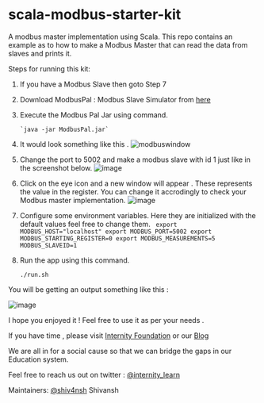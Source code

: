 # scala-modbus-starter-kit
A modbus master implementation using Scala. 
This repo contains an example as to how to make a Modbus Master 
that can read the data from slaves and prints it. 

Steps for running this kit:

1. If you have a Modbus Slave then goto Step 7

2. Download ModbusPal : Modbus Slave Simulator from [here](https://sourceforge.net/projects/modbuspal/)

3. Execute the Modbus Pal Jar using command.
       
       `java -jar ModbusPal.jar`
       
4. It would look something like this .
![modbuswindow](https://user-images.githubusercontent.com/12807854/34904995-4585146e-f876-11e7-8cd9-2d033391efc0.png)

5. Change the port to 5002 and make a modbus slave with id 1 just like
in the screenshot below.
![image](https://user-images.githubusercontent.com/12807854/34905011-844e9170-f876-11e7-8aa7-fe0323f28181.png)

6. Click on the eye icon and a new window will appear . 
These represents the value in the register. You can change it accrodingly
to check your Modbus master implementation.
![image](https://user-images.githubusercontent.com/12807854/34905036-d266925e-f876-11e7-937f-ac8888533859.png)

7. Configure some environment variables. 
Here they are initialized with the default values feel free to change 
them.
     `
      export MODBUS_HOST="localhost"
      export MODBUS_PORT=5002
      export MODBUS_STARTING_REGISTER=0
      export MODBUS_MEASUREMENTS=5
      MODBUS_SLAVEID=1`
      
8. Run the app using this command.

    `./run.sh`
    

You will be getting an output something like this :

![image](https://user-images.githubusercontent.com/12807854/34905064-40a78dc2-f877-11e7-865e-72d5214ed55d.png)

I hope you enjoyed it ! Feel free to use it as per your needs . 

If you have time , please visit [Internity Foundation](http://www.internity.in/) or our [Blog](http://blog.internity.in/)

We are all in for a social cause so that we can bridge the gaps in our Education system.

Feel free to reach us out on twitter : [@internity_learn](https://www.twitter.com/internity_learn)

Maintainers: [@shiv4nsh](https://www.github.com/shiv4nsh) Shivansh
